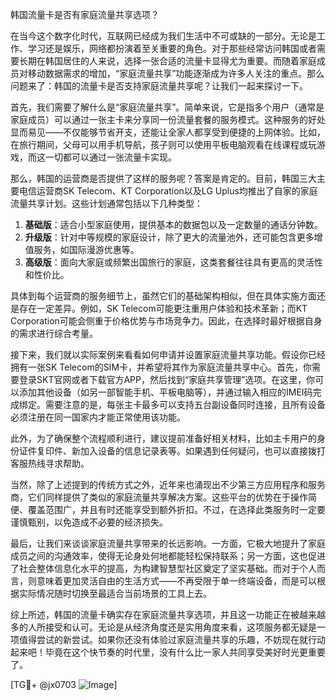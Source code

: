韩国流量卡是否有家庭流量共享选项？

在当今这个数字化时代，互联网已经成为我们生活中不可或缺的一部分。无论是工作、学习还是娱乐，网络都扮演着至关重要的角色。对于那些经常访问韩国或者需要长期在韩国居住的人来说，选择一张合适的流量卡显得尤为重要。而随着家庭成员对移动数据需求的增加，“家庭流量共享”功能逐渐成为许多人关注的重点。那么问题来了：韩国的流量卡是否支持家庭流量共享呢？让我们一起来探讨一下。

首先，我们需要了解什么是“家庭流量共享”。简单来说，它是指多个用户（通常是家庭成员）可以通过一张主卡来分享同一份流量套餐的服务模式。这种服务的好处显而易见——不仅能够节省开支，还能让全家人都享受到便捷的上网体验。比如，在旅行期间，父母可以用手机导航，孩子则可以使用平板电脑观看在线课程或玩游戏，而这一切都可以通过一张流量卡实现。

那么，韩国的运营商是否提供了这样的服务呢？答案是肯定的。目前，韩国三大主要电信运营商SK Telecom、KT Corporation以及LG Uplus均推出了自家的家庭流量共享计划。这些计划通常包括以下几种类型：

1. **基础版**：适合小型家庭使用，提供基本的数据包以及一定数量的通话分钟数。
2. **升级版**：针对中等规模的家庭设计，除了更大的流量池外，还可能包含更多增值服务，如国际漫游优惠等。
3. **高级版**：面向大家庭或频繁出国旅行的家庭，这类套餐往往具有更高的灵活性和性价比。

具体到每个运营商的服务细节上，虽然它们的基础架构相似，但在具体实施方面还是存在一定差异。例如，SK Telecom可能更注重用户体验和技术革新；而KT Corporation可能会侧重于价格优势与市场竞争力。因此，在选择时最好根据自身的需求进行综合考量。

接下来，我们就以实际案例来看看如何申请并设置家庭流量共享功能。假设你已经拥有一张SK Telecom的SIM卡，并希望将其作为家庭流量共享中心。首先，你需要登录SKT官网或者下载官方APP，然后找到“家庭共享管理”选项。在这里，你可以添加其他设备（如另一部智能手机、平板电脑等），并通过输入相应的IMEI码完成绑定。需要注意的是，每张主卡最多可以支持五台副设备同时连接，且所有设备必须注册在同一国家内才能正常使用该功能。

此外，为了确保整个流程顺利进行，建议提前准备好相关材料，比如主卡用户的身份证件复印件、新加入设备的信息记录表等。如果遇到任何疑问，也可以直接拨打客服热线寻求帮助。

当然，除了上述提到的传统方式之外，近年来也涌现出不少第三方应用程序和服务商，它们同样提供了类似的家庭流量共享解决方案。这些平台的优势在于操作简便、覆盖范围广，并且有时还能享受到额外折扣。不过，在选择此类服务时一定要谨慎甄别，以免造成不必要的经济损失。

最后，让我们来谈谈家庭流量共享带来的长远影响。一方面，它极大地提升了家庭成员之间的沟通效率，使得无论身处何地都能轻松保持联系；另一方面，这也促进了社会整体信息化水平的提高，为构建智慧型社区奠定了坚实基础。而对于个人而言，则意味着更加灵活自由的生活方式——不再受限于单一终端设备，而是可以根据实际情况随时切换至最适合当前场景的工具上去。

综上所述，韩国的流量卡确实存在家庭流量共享选项，并且这一功能正在被越来越多的人所接受和认可。无论是从经济角度还是实用角度来看，这项服务都无疑是一项值得尝试的新尝试。如果你还没有体验过家庭流量共享的乐趣，不妨现在就行动起来吧！毕竟在这个快节奏的时代里，没有什么比一家人共同享受美好时光更重要了。

[TG💪+ @jx0703 ![Image](https://github.com/user-attachments/assets/dbca1d08-cadb-493c-b0ec-ad6f7a83f270)]